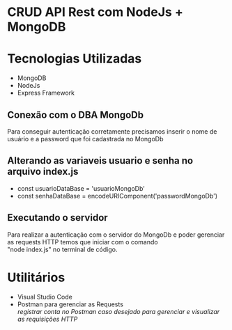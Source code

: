 <h1> CRUD API Rest com NodeJs + MongoDB </h1>

<h1> Tecnologias Utilizadas </h1>

<ul>

<li> MongoDB </li>
<li> NodeJs </li>
<li> Express Framework </li>

</ul>

<h2> Conexão com o DBA MongoDb </h2>

<p> Para conseguir autenticação corretamente precisamos inserir o nome de usuário e a password que foi cadastrada no MongoDb </p>

<h2> Alterando as variaveis usuario e senha no arquivo index.js </h2>

<ul>
  
  <li>const usuarioDataBase = 'usuarioMongoDb'</li>
  <li>const senhaDataBase = encodeURIComponent('passwordMongoDb')</li>
  
</ul>

<h2> Executando o servidor </h2>

<p> Para realizar a autenticação com o servidor do MongoDb e poder gerenciar as requests HTTP temos que iniciar com o comando<br>
"node index.js" no terminal de código.</p>

<h1> Utilitários </h1>

  <ul>
  
  <li> Visual Studio Code </li>
  <li> Postman para gerenciar as Requests<br>
    <em> registrar conta no Postman caso desejado para gerenciar e visualizar as requisições HTTP</em></li>
  
 </ul>


  





